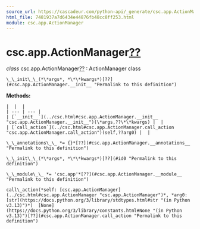 ```yaml
---
source_url: https://cascadeur.com/python-api/_generate/csc.app.ActionManager.html
html_file: 7481937a7d6434e44876fb48cc8ff253.html
module: csc.app.ActionManager
---
```


# csc.app.ActionManager[??](#csc-app-actionmanager "Permalink to this heading")

*class* csc.app.ActionManager[??](#csc.app.ActionManager "Permalink to this definition")
:   ActionManager class

    \_\_init\_\_(*\*args*, *\*\*kwargs*)[??](#csc.app.ActionManager.__init__ "Permalink to this definition")

    
**Methods:**

    |  |  |
    | --- | --- |
    | [`__init__`](../csc.html#csc.app.ActionManager.__init__ "csc.app.ActionManager.__init__")(\*args,??\*\*kwargs) |  |
    | [`call_action`](../csc.html#csc.app.ActionManager.call_action "csc.app.ActionManager.call_action")(self,??arg0) |  |

    \_\_annotations\_\_ *= {}*[??](#csc.app.ActionManager.__annotations__ "Permalink to this definition")

    \_\_init\_\_(*\*args*, *\*\*kwargs*)[??](#id0 "Permalink to this definition")

    \_\_module\_\_ *= 'csc.app'*[??](#csc.app.ActionManager.__module__ "Permalink to this definition")

    call\_action(*self: [csc.app.ActionManager](../csc.html#csc.app.ActionManager "csc.app.ActionManager")*, *arg0: [str](https://docs.python.org/3/library/stdtypes.html#str "(in Python v3.13)")*)  [None](https://docs.python.org/3/library/constants.html#None "(in Python v3.13)")[??](#csc.app.ActionManager.call_action "Permalink to this definition")